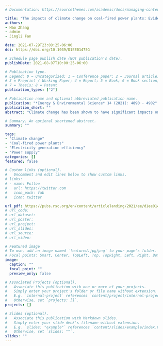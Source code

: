```yaml
---
# Documentation: https://sourcethemes.com/academic/docs/managing-content/

title: "The impacts of climate change on coal-fired power plants: Evidence from China"
authors: 
- Hao Zhang
- admin
- Jingli Fan

date: 2021-07-29T23:00:25-06:00
doi: https://doi.org/10.1039/D1EE01475G

# Schedule page publish date (NOT publication's date).
publishDate: 2021-08-07T10:00:25-06:00

# Publication type.
# Legend: 0 = Uncategorized; 1 = Conference paper; 2 = Journal article;
# 3 = Preprint / Working Paper; 4 = Report; 5 = Book; 6 = Book section;
# 7 = Thesis; 8 = Patent
publication_types: ["2"]

# Publication name and optional abbreviated publication name.
publication: "*Energy & Environmental Science* 14 (2021): 4890 - 4902"
publication_short: ""
abstract: "Climate change has been shown to have significant impacts on both power demands and power supplies. However, empical assessments on the latter are still limited. Using monthly data collected from 461 coal-fired power plants in China during the period from 2012 to 2014, this paper explores the influences of a suite of climatic factors and non-climatic factors on power generation efficiency. Furthermore, we project future consequences of efficiency with various climate change scenarios. We find significant heterogeneities in the impacts of temperatures across different types of power plants. On average, a 1 °C increase in monthly temperature is associated with an efficiency reduction of 0.09% and 0.32%, respectively, for electricity-only plants and electricity plus heat plants; this means that China's northern region—which has more electricity plus heat plants—is more vulnerable to climate change. Future projections suggest that efficiency reductions induced by climate change could lead to substantial power supply declines. Under the RCP8.5 scenarios, the power losses would reach 15.77 billion kW h per year in the 2050s, accounting for 13.5% of Beijing's electricity consumption in 2019. Back-of-the-envelope calculations show that the improvement in generation efficiency induced by the shut down of small and old units cannot fully offset the supply reduction by shut down itself. Factoring in the rapidly increasing power demands imposes more alarming challenges for stable and sustainable power supplies."

# Summary. An optional shortened abstract.
summary: ""

tags:
- "Climate change"
- "Coal-fired power plants"
- "Electricity generation efficiency"
- "Power supply"
categories: []
featured: false

# Custom links (optional).
#   Uncomment and edit lines below to show custom links.
# links:
# - name: Follow
#   url: https://twitter.com
#   icon_pack: fab
#   icon: twitter

url_pdf: https://pubs.rsc.org/en/content/articlelanding/2021/ee/d1ee01475g
# url_code:
# url_dataset:
# url_poster:
# url_project:
# url_slides:
# url_source:
# url_video:

# Featured image
# To use, add an image named `featured.jpg/png` to your page's folder. 
# Focal points: Smart, Center, TopLeft, Top, TopRight, Left, Right, BottomLeft, Bottom, BottomRight.
image:
  caption: ""
  focal_point: ""
  preview_only: false

# Associated Projects (optional).
#   Associate this publication with one or more of your projects.
#   Simply enter your project's folder or file name without extension.
#   E.g. `internal-project` references `content/project/internal-project/index.md`.
#   Otherwise, set `projects: []`.
projects: []

# Slides (optional).
#   Associate this publication with Markdown slides.
#   Simply enter your slide deck's filename without extension.
#   E.g. `slides: "example"` references `content/slides/example/index.md`.
#   Otherwise, set `slides: ""`.
slides: ""
---
```

